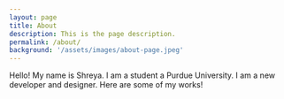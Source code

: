 ```yaml
---
layout: page
title: About
description: This is the page description. 
permalink: /about/
background: '/assets/images/about-page.jpeg'
---
```


Hello! My name is Shreya. I am a student a Purdue University. I am a new developer and designer. Here are some of my works!


